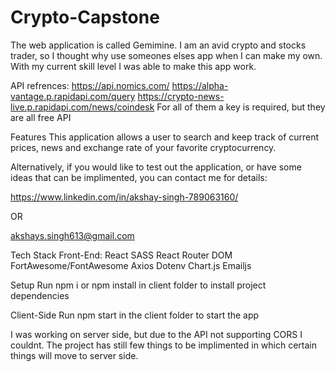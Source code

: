 # Crypto-Capstone

The web application is called Gemimine. 
I am an avid crypto and stocks trader, so I thought why use someones elses app when I can make my own.
With my current skill level I was able to make this app work.


API refrences:  https://api.nomics.com/
                https://alpha-vantage.p.rapidapi.com/query
                https://crypto-news-live.p.rapidapi.com/news/coindesk
                For all of them a key is required, but they are all free API

Features
This application allows a user to search and keep track of current prices, news and exchange rate of your favorite cryptocurrency.


Alternatively, if you would like to test out the application, or have some ideas that can be implimented, you can contact me for details:

https://www.linkedin.com/in/akshay-singh-789063160/

OR

akshays.singh613@gmail.com

Tech Stack
Front-End:
React
SASS
React Router DOM
FortAwesome/FontAwesome
Axios
Dotenv
Chart.js
Emailjs



Setup
Run npm i or npm install in client folder to install project dependencies

Client-Side
Run npm start in the client folder to start the app

I was working on server side, but due to the API not supporting CORS I couldnt.
The project has still few things to be implimented in which certain things will move to server side.
